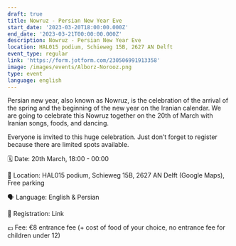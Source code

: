 ```yaml
---
draft: true
title: Nowruz - Persian New Year Eve
start_date: '2023-03-20T18:00:00.000Z'
end_date: '2023-03-21T00:00:00.000Z'
description: Nowruz - Persian New Year Eve
location: HAL015 podium, Schieweg 15B, 2627 AN Delft
event_type: regular
link: 'https://form.jotform.com/230506991913358'
image: /images/events/Alborz-Norooz.png
type: event
language: english
---
```

Persian new year, also known as Nowruz, is the celebration of the arrival of the spring and the beginning of the new year on the Iranian calendar. We are going to celebrate this Nowruz together on the 20th of March with Iranian songs, foods, and dancing.

Everyone is invited to this huge celebration. Just don’t forget to register because there are limited spots available.

🗓️ Date: 20th March, 18:00 - 00:00

📍 Location: HAL015 podium, Schieweg 15B, 2627 AN Delft (Google Maps), Free parking

🗣️ Language: English & Persian

📝 Registration: Link 

💶 Fee: €8 entrance fee (+ cost of food of your choice, no entrance fee for children under 12)

